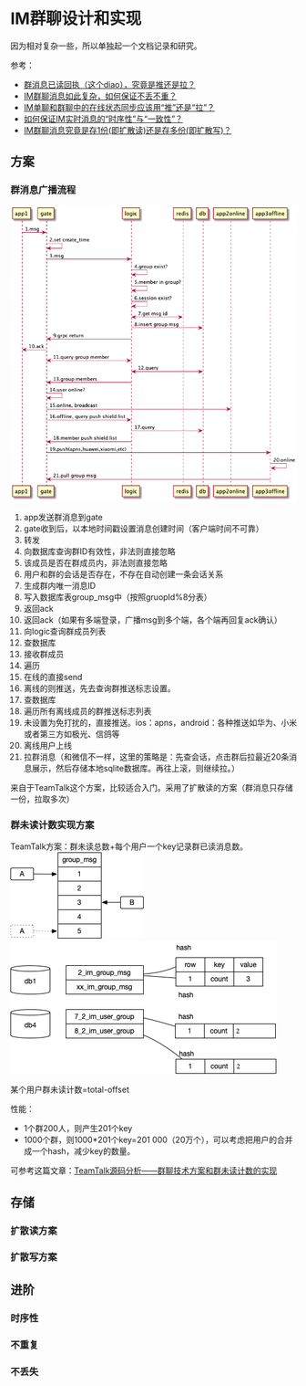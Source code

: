 # IM群聊设计和实现

因为相对复杂一些，所以单独起一个文档记录和研究。

参考：
- [群消息已读回执（这个diao），究竟是推还是拉？](https://mp.weixin.qq.com/s/fQhmrrJ0jypm_O3WFs7ftw)
- [IM群聊消息如此复杂，如何保证不丢不重？](http://www.52im.net/thread-753-1-1.html)
- [IM单聊和群聊中的在线状态同步应该用“推”还是“拉”？](https://mp.weixin.qq.com/s?__biz=MjM5ODYxMDA5OQ==&mid=2651959618&idx=1&sn=912a9af6d000c6681dc645e53590729b&chksm=bd2d049e8a5a8d884f6acb35bc5b40edf88127219542c9e3033bb4c2e33854657c315c8a93b7&scene=21#wechat_redirect)
- [如何保证IM实时消息的“时序性”与“一致性”？](https://mp.weixin.qq.com/s?__biz=MjM5ODYxMDA5OQ==&mid=2651959666&idx=1&sn=fbdce26e40296d5b30f70915c4b9eb0a&chksm=bd2d04ae8a5a8db868df14904d0a1ddb4eb4d8411442f5529f9760e7c62fca586cfa6f3bd200&scene=21#wechat_redirect)
- [IM群聊消息究竟是存1份(即扩散读)还是存多份(即扩散写)？](https://mp.weixin.qq.com/s/1Pd0vhDu8lh9bpvKGQqLVA)

## 方案

### 群消息广播流程

![时序图](../images/puml-group-msg.png)  

1. app发送群消息到gate
2. gate收到后，以本地时间戳设置消息创建时间（客户端时间不可靠）
3. 转发
4. 向数据库查询群ID有效性，非法则直接忽略
5. 该成员是否在群成员内，非法则直接忽略
6. 用户和群的会话是否存在，不存在自动创建一条会话关系
7. 生成群内唯一消息ID
8. 写入数据库表group_msg中（按照gruopId%8分表）
9. 返回ack
10. 返回ack（如果有多端登录，广播msg到多个端，各个端再回复ack确认）
11. 向logic查询群成员列表
12. 查数据库
13. 接收群成员
14. 遍历
15. 在线的直接send
16. 离线的则推送，先去查询群推送标志设置。
17. 查数据库
18. 遍历所有离线成员的群推送标志列表
19. 未设置为免打扰的，直接推送。ios：apns，android：各种推送如华为、小米或者第三方如极光、信鸽等
20. 离线用户上线
21. 拉群消息（和微信不一样，这里的策略是：先查会话，点击群后拉最近20条消息展示，然后存储本地sqlite数据库。再往上滚，则继续拉。）

来自于TeamTalk这个方案，比较适合入门。采用了扩散读的方案（群消息只存储一份，拉取多次）

### 群未读计数实现方案

TeamTalk方案：群未读总数+每个用户一个key记录群已读消息数。  
![未读计数偏移方案](../images/other-group-unread1.png)
![未读计数偏移方案redis](../images/other-group-unread2.png)

某个用户群未读计数=total-offset

性能：
- 1个群200人，则产生201个key
- 1000个群，则1000*201个key=201 000（20万个），可以考虑把用户的合并成一个hash，减少key的数量。

可参考这篇文章：[TeamTalk源码分析——群聊技术方案和群未读计数的实现](https://blog.csdn.net/xmcy001122/article/details/109316394)

## 存储

### 扩散读方案

### 扩散写方案

## 进阶

### 时序性

### 不重复

### 不丢失

